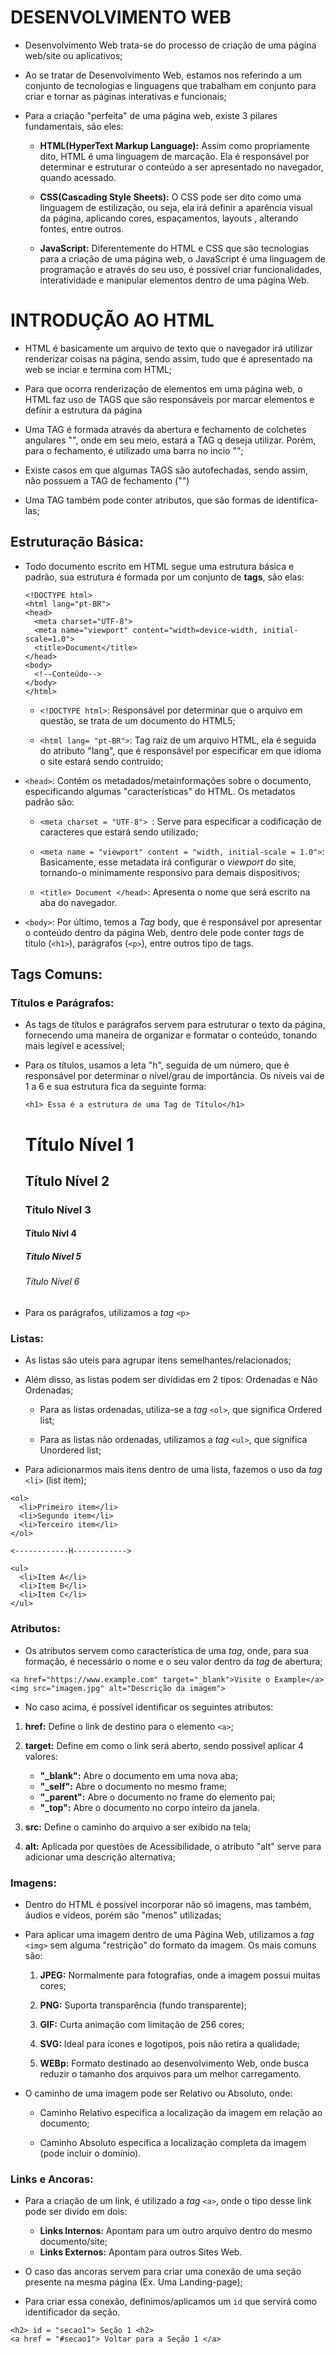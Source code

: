 # DESENVOLVIMENTO WEB

- Desenvolvimento Web trata-se do processo de criação de uma página web/site ou aplicativos;


- Ao se tratar de Desenvolvimento Web, estamos nos referindo a um conjunto de tecnologias e linguagens que trabalham em conjunto para criar e tornar as páginas interativas e funcionais;


- Para a criação "perfeita" de uma página web, existe 3 pilares fundamentais, são eles:


  - **HTML(HyperText Markup Language):** Assim como propriamente dito, HTML é uma linguagem de marcação. Ela é responsável por determinar e estruturar o conteúdo a ser apresentado no navegador, quando acessado.


  - **CSS(Cascading Style Sheets):** O CSS pode ser dito como uma linguagem de estilização, ou seja, ela irá definir a aparência visual da página, aplicando cores, espaçamentos, layouts , alterando fontes, entre outros.


  - **JavaScript:** Diferentemente do HTML e CSS que são tecnologias para a criação de uma página web, o JavaScript é uma linguagem de programação e através do seu uso, é possível criar funcionalidades, interatividade e manipular elementos dentro de uma página Web.

# INTRODUÇÃO AO HTML

- HTML é basicamente um arquivo de texto que o navegador irá utilizar renderizar coisas na página, sendo assim, tudo que é apresentado na web se inciar e termina com HTML;


- Para que ocorra renderização de elementos em uma página web, o HTML faz uso de TAGS que são responsáveis por marcar elementos e definir a estrutura da página


- Uma TAG é formada através da abertura e fechamento de colchetes angulares "<tag>", onde em seu meio, estará a TAG q deseja utilizar. Porém, para o fechamento, é utilizado  uma barra no incio "</tag>";


- Existe casos em que algumas TAGS são autofechadas, sendo assim, não possuem a TAG de fechamento ("</tag>")


- Uma TAG também pode conter atributos, que são formas de identifica-las;

## Estruturação Básica:

- Todo documento escrito em HTML segue uma estrutura básica e padrão, sua estrutura é formada por um conjunto de __tags__, são elas:

    ```
  <!DOCTYPE html>
  <html lang="pt-BR">
    <head>
      <meta charset="UTF-8">
      <meta name="viewport" content="width=device-width, initial-scale=1.0">
      <title>Document</title>
    </head>
    <body>
      <!--Conteúdo-->
    </body>
  </html>
  ```



  * `<!DOCTYPE html>`:
    Responsável por determinar que o arquivo em questão, se trata de um documento do HTML5;


  * `<html lang= "pt-BR">`:
    Tag raiz de um arquivo HTML, ela é seguida do atributo "lang", que é responsável por especificar em que idioma o site estará sendo contruido;


* `<head>`:
    Contém os metadados/metainformações sobre o documento, especificando algumas "características" do HTML. Os metadatos padrão são:

  * `<meta charset = "UTF-8"> `:
    Serve para especificar a codificação de caracteres que estará sendo utilizado;

  * `<meta name = "viewport" content = "width, initial-scale = 1.0">`:
    Basicamente, esse metadata irá configurar o _viewport_ do site, tornando-o minimamente responsivo para demais dispositivos;

  * `<title> Document </head>`:
    Apresenta o nome que será escrito na aba do navegador.


* `<body>`:
  Por último, temos a _Tag_ body, que é responsável por apresentar o conteúdo dentro da página Web, dentro dele pode conter _tags_ de titulo (`<h1>`), parágrafos (`<p>`), entre outros tipo de tags.


## Tags Comuns:

  ### Títulos e Parágrafos:

  - As tags de títulos e parágrafos servem para estruturar o texto da página, fornecendo uma maneira de organizar e formatar o conteúdo, tonando mais legível e acessível;


  - Para os títulos, usamos a leta "h", seguida de um número, que é responsável por determinar o nível/grau de importância. Os níveis vai de 1 a 6 e sua estrutura fica da seguinte forma:

    `<h1> Essa é a estrutura de uma Tag de Título</h1>`
        <h1> Título Nível 1</h1>
        <h2> Título Nível 2</h2>
        <h3> Título Nível 3</h3>
        <h4> Título Nívl 4</h4>
        <h5> Título Nível 5</h5>
        <h6> Título Nível 6</h6>

  - Para os parágrafos, utilizamos a _tag_ `<p>`

  ### Listas:

-   As listas são uteis para agrupar itens semelhantes/relacionados;


- Além disso, as listas podem ser divididas em 2 tipos: Ordenadas e Não Ordenadas;

  - Para as listas ordenadas, utiliza-se a _tag_ `<ol>`, que significa Ordered list;

  - Para as listas não ordenadas, utilizamos a _tag_ `<ul>`, que significa Unordered list;


- Para adicionarmos mais itens dentro de uma lista, fazemos o uso da _tag_ `<li>` (list item);

```
<ol>
  <li>Primeiro item</li>
  <li>Segundo item</li>
  <li>Terceiro item</li>
</ol>

<------------H------------>

<ul>
  <li>Item A</li>
  <li>Item B</li>
  <li>Item C</li>
</ul>
```

### Atributos:

- Os atributos servem como característica de uma _tag_, onde, para sua formação, é necessário o nome e o seu valor dentro da _tag_ de abertura;

```
<a href="https://www.example.com" target="_blank">Visite o Example</a>
<img src="imagem.jpg" alt="Descrição da imagem">
```

- No caso acima, é possível identificar os seguintes atributos:


1. **href:**
    Define o link de destino para o elemento `<a>`;


2. **target:**
   Define em como o link será aberto, sendo possivel aplicar 4 valores:
    - **"_blank":** Abre o documento em uma nova aba;
    - **"_self":** Abre o documento no mesmo frame;
    - **"_parent":** Abre o documento no frame do elemento pai;
    - **"_top":** Abre o documento no corpo inteiro da janela. 
   

3. **src:** Define o caminho do arquivo a ser exibido na tela;


4. **alt:** Aplicada por questões de Acessibilidade, o atributo "alt" serve para adicionar uma descrição alternativa;

### Imagens:

- Dentro do HTML é possível incorporar não só imagens, mas também, áudios e vídeos, porém são "menos" utilizadas;


- Para aplicar uma imagem dentro de uma Página Web, utilizamos a _tag_ `<img>` sem alguma "restrição" do formato da imagem. Os mais comuns são:
  
    1. **JPEG:** Normalmente para fotografias, onde a imagem possui muitas cores;
    
    2. **PNG:** Suporta transparência (fundo transparente);

    3. **GIF:** Curta animação com limitação de 256 cores;

    4. **SVG:** Ideal para ícones e logotipos, pois não retira a qualidade;

    5. **WEBp:** Formato destinado ao desenvolvimento Web, onde busca reduzir o tamanho dos arquivos para um melhor carregamento.


- O caminho de uma imagem pode ser Relativo ou Absoluto, onde:

    - Caminho Relativo especifica a localização da imagem em relação ao documento;
  
    - Caminho Absoluto especifica a localização completa da imagem (pode incluir o domínio).

### Links e Ancoras:

- Para a criação de um link, é utilizado a _tag_ `<a>`, onde o tipo desse link pode ser divido em dois:

    - **Links Internos:** Apontam para um outro arquivo dentro do mesmo documento/site;
    - **Links Externos:** Apontam para outros Sites Web.
  

- O caso das ancoras servem para criar uma conexão de uma seção presente na mesma página (Ex. Uma Landing-page);


- Para criar essa conexão, definimos/aplicamos um `id` que servirá como identificador da seção. 

```
<h2> id = "secao1"> Seção 1 <h2>
<a href = "#secao1"> Voltar para a Seção 1 </a> 
```